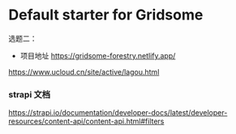 # Default starter for Gridsome

选题二：

- 项目地址 https://gridsome-forestry.netlify.app/

https://www.ucloud.cn/site/active/lagou.html

### strapi 文档
https://strapi.io/documentation/developer-docs/latest/developer-resources/content-api/content-api.html#filters
